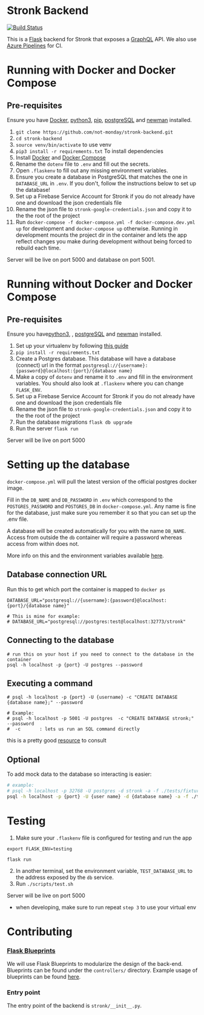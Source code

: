 # Stronk Backend

[![Build Status](https://dev.azure.com/kkjasoncheung/stronk/_apis/build/status/not-monday.stronk-backend?branchName=master)](https://dev.azure.com/kkjasoncheung/stronk/_build/latest?definitionId=1&branchName=master)

This is a [Flask](https://flask.palletsprojects.com/en/1.1.x/blueprints/) backend for Stronk that exposes a [GraphQL](https://graphql.org/) API. We also use [Azure Pipelines](https://azure.microsoft.com/en-us/services/devops/pipelines/) for CI.

# Running with Docker and Docker Compose

## Pre-requisites

Ensure you have [Docker](https://docs.docker.com/install/), [python3](https://www.python.org/downloads/), [pip](https://pip.pypa.io/en/stable/installing/), [postgreSQL](https://www.postgresql.org/) and [newman](https://github.com/postmanlabs/newman) installed.

1. `git clone https://github.com/not-monday/stronk-backend.git`
2. `cd stronk-backend`
3. `source venv/bin/activate` to use venv
4. `pip3 install -r requirements.txt` To install dependencies
5. Install [Docker](https://docs.docker.com/get-docker/) and [Docker Compose](https://docs.docker.com/compose/install/)
6. Rename the `dotenv` file to `.env` and fill out the secrets.
7. Open `.flaskenv` to fill out any missing environment variables.
8. Ensure you create a database in PostgreSQL that matches the one in `DATABASE_URL` in `.env`. If you don't, follow the instructions below to set up the database!
9. Set up a Firebase Service Account for Stronk if you do not already have one and download the json credentials file
10. Rename the json file to `stronk-google-credentials.json` and copy it to the the root of the project
11. Run `docker-compose -f docker-compose.yml -f docker-compose.dev.yml up` for development and `docker-compose up` otherwise. Running in development mounts the project dir in the container and lets the app reflect changes you make during development without being forced to rebuild each time.

Server will be live on port 5000 and database on port 5001.

# Running without Docker and Docker Compose

## Pre-requisites

Ensure you have[python3](https://www.python.org/downloads/), [
](https://pip.pypa.io/en/stable/installing/), [postgreSQL](https://www.postgresql.org/) and [newman](https://github.com/postmanlabs/newman) installed.

1. Set up your virtualenv by following [this guide](https://docs.python.org/3/library/venv.html)
2. `pip install -r requirements.txt`
3. Create a Postgres database. This database will have a database (connect) url in the format `postgresql://{username}:{password}@localhost:{port}/{database name}`
4. Make a copy of `dotenv` and rename it to `.env` and fill in the environment variables. You should also look at `.flaskenv` where you can change `FLASK_ENV`.
5. Set up a Firebase Service Account for Stronk if you do not already have one and download the json credentials file
6. Rename the json file to `stronk-google-credentials.json` and copy it to the the root of the project
7. Run the database migrations `flask db upgrade`
8. Run the server `flask run`

Server will be live on port 5000

# Setting up the database

`docker-compose.yml` will pull the latest version of the official postgres docker image.

Fill in the `DB_NAME` and `DB_PASSWORD` in `.env` which correspond to the `POSTGRES_PASSWORD` and `POSTGRES_DB` in `docker-compose.yml`. Any name is fine for the database, just make sure you remember it so that you can set up the .env file.

A database will be created automatically for you with the name `DB_NAME`. Access from outside the `db` container will require a password whereas access from within does not.

More info on this and the environment variables available [here](https://hub.docker.com/_/postgres).

## Database connection URL

Run this to get which port the container is mapped to `docker ps`

```
DATABASE_URL="postgresql://{username}:{password}@localhost:{port}/{database name}"

# This is mine for example:
# DATABASE_URL="postgresql://postgres:test@localhost:32773/stronk"
```

## Connecting to the database

```
# run this on your host if you need to connect to the database in the container
psql -h localhost -p {port} -U postgres --password
```

## Executing a command

```
# psql -h localhost -p {port} -U {username} -c "CREATE DATABASE {database name};" --password

# Example:
# psql -h localhost -p 5001 -U postgres  -c "CREATE DATABASE stronk;" --password
#  -c       : lets us run an SQL command directly
```

this is a pretty good [resource](https://docs.docker.com/engine/examples/postgresql_service/) to consult

## Optional

To add mock data to the database so interacting is easier:

```bash
# example:
# psql -h localhost -p 32768 -U postgres -d stronk -a -f ./tests/fixtures/insert_mock_data.sql
psql -h localhost -p {port} -U {user name} -d {database name} -a -f ./tests/fixtures/insert_mock_data.sql
```

# Testing

1. Make sure your `.flaskenv` file is configured for testing and run the app

```
export FLASK_ENV=testing

flask run
```

2. In another terminal, set the environment variable, `TEST_DATABASE_URL` to the address exposed by the `db` service.
3. Run `./scripts/test.sh`

Server will be live on port 5000

- when developing, make sure to run repeat `step 3` to use your virtual env

# Contributing

### [Flask Blueprints](https://flask.palletsprojects.com/en/1.1.x/blueprints/)

We will use Flask Blueprints to modularize the design of the back-end. Blueprints can be found under the `controllers/` directory.
Example usage of blueprints can be found [here](https://flask.palletsprojects.com/en/1.1.x/blueprints/).

### Entry point

The entry point of the backend is `stronk/__init__.py`.
